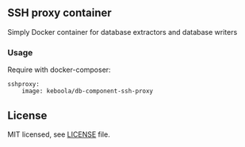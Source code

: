 ## SSH proxy container
Simply Docker container for database extractors and database writers

### Usage
Require with docker-composer:
```
sshproxy:
    image: keboola/db-component-ssh-proxy
```
## License

MIT licensed, see [LICENSE](./LICENSE) file.
